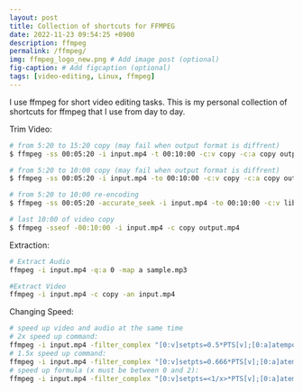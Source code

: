```yaml
---
layout: post
title: Collection of shortcuts for FFMPEG
date: 2022-11-23 09:54:25 +0900
description: ffmpeg
permalink: /ffmpeg/
img: ffmpeg_logo_new.png # Add image post (optional)
fig-caption: # Add figcaption (optional)
tags: [video-editing, Linux, ffmpeg]
---
```

I use ffmpeg for short video editing tasks. This is my personal collection of shortcuts for ffmpeg that I use from day to day.

Trim Video:
```bash
# from 5:20 to 15:20 copy (may fail when output format is diffrent)
$ ffmpeg -ss 00:05:20 -i input.mp4 -t 00:10:00 -c:v copy -c:a copy output.mp4

# from 5:20 to 10:00 copy (may fail when output format is diffrent)
$ ffmpeg -ss 00:05:20 -i input.mp4 -to 00:10:00 -c:v copy -c:a copy output.mp4

# from 5:20 to 10:00 re-encoding
$ ffmpeg -ss 00:05:20 -accurate_seek -i input.mp4 -to 00:10:00 -c:v libx264 -c:a aac output.mp4

# last 10:00 of video copy
$ ffmpeg -sseof -00:10:00 -i input.mp4 -c copy output.mp4

```

Extraction:
```bash
# Extract Audio
ffmpeg -i input.mp4 -q:a 0 -map a sample.mp3

#Extract Video
ffmpeg -i input.mp4 -c copy -an input.mp4


```

Changing Speed:
```bash
# speed up video and audio at the same time
# 2x speed up command:
ffmpeg -i input.mp4 -filter_complex "[0:v]setpts=0.5*PTS[v];[0:a]atempo=2[a]" -map "[v]" -map "[a]" output.mp4
# 1.5x speed up command:
ffmpeg -i input.mp4 -filter_complex "[0:v]setpts=0.666*PTS[v];[0:a]atempo=1.5[a]" -map "[v]" -map "[a]" output.mp4
# speed up formula (x must be between 0 and 2):
ffmpeg -i input.mp4 -filter_complex "[0:v]setpts=<1/x>*PTS[v];[0:a]atempo=<x>[a]" -map "[v]" -map "[a]" output.mp4

```

